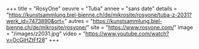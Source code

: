 +++
title = "RosyOne"
oeuvre = "Tuba"
annee = "sans date"
details = "https://kunstsammlung.biel-bienne.ch/de/mikrosite/rosyone/tuba-z-2031?werk_id=7473890&ort="
autres = "https://kunstsammlung.biel-bienne.ch/de/mikrosite/rosyone/"
site = "https://www.rosyone.com/"
image = "/images/z2031.jpg"
video = "https://www.youtube.com/watch?v=OcGiHZtFf28"
+++
